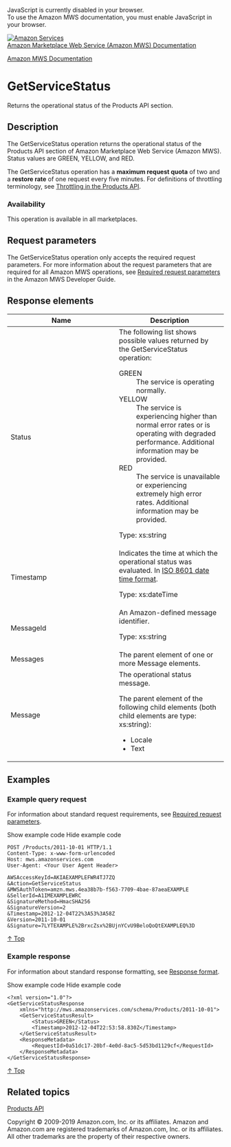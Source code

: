 <div id="MWSDX_noscript">

JavaScript is currently disabled in your browser.  
To use the Amazon MWS documentation, you must enable JavaScript in your
browser.

</div>

<div id="MWSDX_divtop">

[![Amazon
Services](https://images-na.ssl-images-amazon.com/images/G/08/mwsportal/fr_FR/amazonservices.gif
"Amazon Services")](http://services.amazon.fr)  
<span id="MWSDX_titlebar">[Amazon Marketplace Web Service (Amazon MWS)
Documentation](https://developer.amazonservices.fr/gp/mws/docs.html)</span>

</div>

<div id="MWSDX_divbottom">

<div id="MWSDX_divleft">

<div id="MWSDX_toc">

</div>

</div>

<div id="MWSDX_divright">

<div id="MWSDX_content">

<span id="MWSDX_breadcrumbs">[Amazon MWS
Documentation](https://developer.amazonservices.fr/gp/mws/docs.html)</span>

<div id="Products_GetServiceStatus" class="nested0">

# GetServiceStatus

<div class="body">

<span class="ph">Returns the operational status of the
<span class="ph">Products API section</span>.</span>

</div>

<div id="Description" class="topic concept nested1">

## Description

<div class="body conbody">

The
<span id="Description__GetServiceStatus" class="keyword apiname">GetServiceStatus</span>
operation returns the operational status of the
<span class="ph">Products API section</span> of <span class="ph">Amazon
Marketplace Web Service (Amazon MWS)</span>. Status values are GREEN,
YELLOW, and RED.

<span class="ph">The
<span class="keyword apiname">GetServiceStatus</span> operation has a
**maximum request quota** of two and a **restore rate** of one request
every five minutes. </span> For definitions of throttling terminology,
see [Throttling in the Products
API](Products_Throttling.html "Describes the throttling policy for the Products API section.").

<div class="section">

### Availability

This operation is available in all marketplaces.

</div>

</div>

</div>

<div id="RequestParameters" class="topic reference nested1">

## Request parameters

<div class="body refbody">

<div class="section">

The <span class="keyword apiname">GetServiceStatus</span> operation only
accepts the required request parameters. <span class="ph">For more
information about the request parameters that are required for all
<span class="ph">Amazon MWS</span> operations, see [Required request
parameters](../dev_guide/DG_RequiredRequestParameters.md) in the
<span class="ph">Amazon MWS Developer Guide</span>.</span>

</div>

</div>

</div>

<div id="ResponseElements" class="topic reference nested1">

## Response elements

<div class="body refbody">

<div class="tablenoborder">

<table>
<colgroup>
<col style="width: 50%" />
<col style="width: 50%" />
</colgroup>
<thead>
<tr class="header">
<th>Name</th>
<th>Description</th>
</tr>
</thead>
<tbody>
<tr class="odd">
<td><span class="keyword parmname">Status</span></td>
<td>The following list shows possible values returned by the <span class="keyword apiname">GetServiceStatus</span> operation:
<dl>
<dt>GREEN </dt>
<dd>The service is operating normally.
</dd>
<dt>YELLOW </dt>
<dd>The service is experiencing higher than normal error rates or is operating with degraded performance. Additional information may be provided.
</dd>
<dt>RED </dt>
<dd>The service is unavailable or experiencing extremely high error rates. Additional information may be provided.
</dd>
</dl>
<p><span class="ph">Type: xs:string</span></p></td>
</tr>
<tr class="even">
<td><span class="keyword parmname">Timestamp</span></td>
<td>Indicates the time at which the operational status was evaluated. In <span class="ph"><a href="../dev_guide/DG_ISO8601.html" class="xref">ISO 8601 date time format</a></span>.
<p><span class="ph">Type: xs:dateTime</span></p></td>
</tr>
<tr class="odd">
<td><span class="keyword parmname">MessageId</span></td>
<td>An Amazon-defined message identifier.
<p><span class="ph">Type: xs:string</span></p></td>
</tr>
<tr class="even">
<td><span class="keyword parmname">Messages</span></td>
<td>The parent element of one or more <span class="keyword parmname">Message</span> elements.</td>
</tr>
<tr class="odd">
<td><span class="keyword parmname">Message</span></td>
<td>The operational status message.
<p>The parent element of the following child elements (both child elements are type: xs:string):</p>
<ul>
<li><span class="keyword parmname">Locale</span></li>
<li><span class="keyword parmname">Text</span></li>
</ul></td>
</tr>
</tbody>
</table>

</div>

</div>

</div>

<div id="Examples" class="topic reference nested1">

## Examples

<div class="body refbody">

<div class="section">

### Example query request

<span class="ph">For information about standard request requirements,
see [Required request
parameters](../dev_guide/DG_RequiredRequestParameters.md).</span>

<span class="ph expander"> <span class="keyword parmname xshow">Show
example code</span> <span class="keyword parmname xhide">Hide example
code</span> </span>

<div class="sectiondiv content">

``` pre codeblock
POST /Products/2011-10-01 HTTP/1.1
Content-Type: x-www-form-urlencoded
Host: mws.amazonservices.com
User-Agent: <Your User Agent Header>

AWSAccessKeyId=AKIAEXAMPLEFWR4TJ7ZQ
&Action=GetServiceStatus
&MWSAuthToken=amzn.mws.4ea38b7b-f563-7709-4bae-87aeaEXAMPLE
&SellerId=A1IMEXAMPLEWRC
&SignatureMethod=HmacSHA256
&SignatureVersion=2
&Timestamp=2012-12-04T22%3A53%3A58Z
&Version=2011-10-01
&Signature=7LYTEXAMPLE%2BrxcZsx%2BUjnYCvU9BeloQoQtEXAMPLEQ%3D
```

[↑ Top](#Examples)

</div>

</div>

<div class="section">

### Example response

<span class="ph">For information about standard response formatting, see
[Response format](../dev_guide/DG_ResponseFormat.md).</span>

<span class="ph expander"> <span class="keyword parmname xshow">Show
example code</span> <span class="keyword parmname xhide">Hide example
code</span> </span>

<div class="sectiondiv content">

``` pre codeblock
<?xml version="1.0"?>
<GetServiceStatusResponse
    xmlns="http://mws.amazonservices.com/schema/Products/2011-10-01">
    <GetServiceStatusResult>
        <Status>GREEN</Status>
        <Timestamp>2012-12-04T22:53:58.830Z</Timestamp>
    </GetServiceStatusResult>
    <ResponseMetadata>
        <RequestId>0a51dc17-20bf-4e0d-8ac5-5d53bd1129cf</RequestId>
    </ResponseMetadata>
</GetServiceStatusResponse>
```

[↑ Top](#Examples)

</div>

</div>

</div>

</div>

<div id="RelatedTopics" class="topic nested1">

## Related topics

<div class="body">

[Products API](../products/Products_Overview.md)

</div>

</div>

</div>

<div id="MWSDX_footer">

Copyright © 2009-2019 Amazon.com, Inc. or its affiliates. Amazon and
Amazon.com are registered trademarks of Amazon.com, Inc. or its
affiliates. All other trademarks are the property of their respective
owners.

</div>

</div>

</div>

<div style="clear: both;">

</div>

</div>
